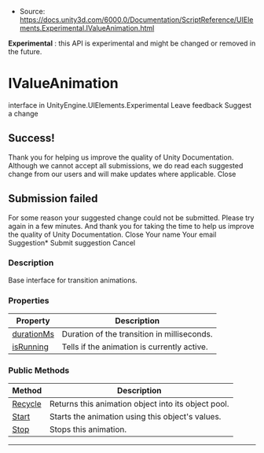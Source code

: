 * Source: https://docs.unity3d.com/6000.0/Documentation/ScriptReference/UIElements.Experimental.IValueAnimation.html

**Experimental** : this API is experimental and might be changed or removed in the future.
# IValueAnimation
interface in UnityEngine.UIElements.Experimental
Leave feedback
Suggest a change
## Success!
Thank you for helping us improve the quality of Unity Documentation. Although we cannot accept all submissions, we do read each suggested change from our users and will make updates where applicable.
Close
## Submission failed
For some reason your suggested change could not be submitted. Please <a>try again</a> in a few minutes. And thank you for taking the time to help us improve the quality of Unity Documentation.
Close
Your name Your email Suggestion* Submit suggestion
Cancel
### Description
Base interface for transition animations. 
### Properties
Property | Description  
---|---  
[durationMs](https://docs.unity3d.com/6000.0/Documentation/ScriptReference/UIElements.Experimental.IValueAnimation-durationMs.html) |  Duration of the transition in milliseconds.   
[isRunning](https://docs.unity3d.com/6000.0/Documentation/ScriptReference/UIElements.Experimental.IValueAnimation-isRunning.html) |  Tells if the animation is currently active.   
### Public Methods
Method | Description  
---|---  
[Recycle](https://docs.unity3d.com/6000.0/Documentation/ScriptReference/UIElements.Experimental.IValueAnimation.Recycle.html) |  Returns this animation object into its object pool.   
[Start](https://docs.unity3d.com/6000.0/Documentation/ScriptReference/UIElements.Experimental.IValueAnimation.Start.html) |  Starts the animation using this object's values.   
[Stop](https://docs.unity3d.com/6000.0/Documentation/ScriptReference/UIElements.Experimental.IValueAnimation.Stop.html) |  Stops this animation.   
* * *
